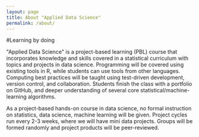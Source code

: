 ```yaml
---
layout: page
title: About "Applied Data Science"
permalink: /about/
---
```


#Learning by doing

"Applied Data Science" is a project-based learning (PBL) course that incorporates knowledge and skills covered in a statistical curriculum with topics and projects in data science. Programming will be covered using existing tools in R, while students can use tools from other languages. Computing best practices will be taught using test-driven development, version control, and collaboration. Students finish the class with a portfolio on GitHub, and deeper understanding of several core statistical/machine-learning algorithms. 

As a project-based hands-on course in data science, no formal instruction on statistics, data science, machine learning will be given. Project cycles run every 2-3 weeks, where we will have mini data projects. Groups will be formed randomly and project products will be peer-reviewed.